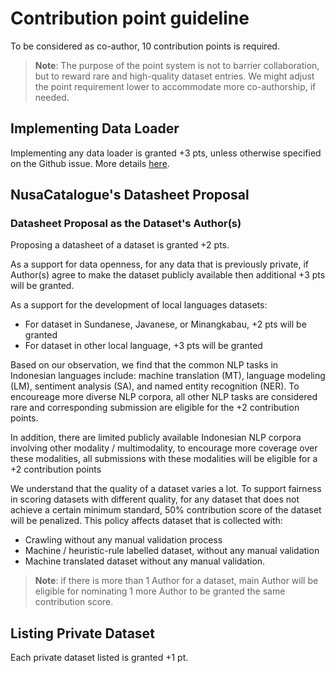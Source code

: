 # Contribution point guideline

To be considered as co-author, 10 contribution points is required.

> **Note**: The purpose of the point system is not to barrier collaboration, but to reward rare and high-quality dataset entries.
We might adjust the point requirement lower to accommodate more co-authorship, if needed.

## Implementing Data Loader

Implementing any data loader is granted +3 pts, unless otherwise specified on the Github issue.
More details [here](DATALOADER.md).

## NusaCatalogue's Datasheet Proposal

### Datasheet Proposal as the Dataset's Author(s)
Proposing a datasheet of a dataset is granted +2 pts.

As a support for data openness, for any data that is previously private, if Author(s) agree to make the dataset publicly available then additional +3 pts will be granted.

As a support for the development of local languages datasets:
- For dataset in Sundanese, Javanese, or Minangkabau, +2 pts will be granted
- For dataset in other local language, +3 pts will be granted

Based on our observation, we find that the common NLP tasks in Indonesian languages include: machine translation (MT), language modeling (LM), sentiment analysis (SA), and named entity recognition (NER). To encoureage more diverse NLP corpora, all other NLP tasks are considered rare and corresponding submission are eligible for the +2 contribution points. 

In addition, there are limited publicly available Indonesian NLP corpora involving other modality / multimodality, to encourage more coverage over these modalities, all submissions with these modalities will be eligible for a +2 contribution points

We understand that the quality of a dataset varies a lot. To support fairness in scoring datasets with different quality, for any dataset that does not achieve a certain minimum standard, 50% contribution score of the dataset will be penalized. This policy affects dataset that is collected with:
- Crawling without any manual validation process
- Machine / heuristic-rule labelled dataset, without any manual validation
- Machine translated dataset without any manual validation.

> **Note**: if there is more than 1 Author for a dataset, main Author will be eligible for nominating 1 more Author to be granted the same contribution score.

## Listing Private Dataset
Each private dataset listed is granted +1 pt.
